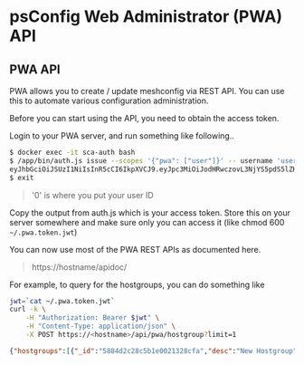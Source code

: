 # psConfig Web Administrator (PWA) API

## PWA API

PWA allows you to create / update meshconfig via REST API. You can use this to automate various configuration administration.

Before you can start using the API, you need to obtain the access token. 

Login to your PWA server, and run something like following..

```bash
$ docker exec -it sca-auth bash
$ /app/bin/auth.js issue --scopes '{"pwa": ["user"]}' -- username 'username' 
eyJhbGciOiJSUzI1NiIsInR5cCI6IkpXVCJ9.eyJpc3MiOiJodHRwczovL3NjYS5pdS5lZHUvYXV0aCIsImlhdCI6MTQ4NzYyNzE2OS45NjMsInNjb3BlcyI6eyJtY2EiOlsidXNlciJdfSwic3ViIjowfQ.hmKr5GAhabMwSltdyq21__-JSGFXFyhxLB7HxhucXLMOslqVo2yOx4qZoLprBDKcCFnKQ7fQNY0fI9coi9ix40clci--p5iSD-w4gzXaxRm2wvldUDQeA...
$ exit
```

> '0' is where you put your user ID

Copy the output from auth.js which is your access token. Store this on your server somewhere and make sure only you can access it (like chmod 600 `~/.pwa.token.jwt`)

You can now use most of the PWA REST APIs as documented here.
> https://hostname/apidoc/

For example, to query for the hostgroups, you can do something like

```bash
jwt=`cat ~/.pwa.token.jwt`
curl -k \
    -H "Authorization: Bearer $jwt" \
    -H "Content-Type: application/json" \
    -X POST https://<hostname>/api/pwa/hostgroup?limit=1
```

```json
{"hostgroups":[{"_id":"5884d2c28c5b1e0021328cfa","desc":"New Hostgroup","host_filter":"return false; //select none","name":"Test Bandwidth Group","service_type":"bwctl","update_date":"2017-01-31T01:29:02.949Z","create_date":"2017-01-22T15:41:54.031Z","admins":["1","2","4"],"hosts":["588544c662b49f61a8cd84ab","5886871bd4d83100216d158a","58868aa2d4d83100216d15b3","58869eea4208e70020963856","58868945d4d83100216d159a","5886895ed4d83100216d159e","5886897cd4d83100216d15a2","58868996d4d83100216d15a5","588689afd4d83100216d15a8"],"type":"static","__v":8,"_canedit":false}],"count":11}
```

